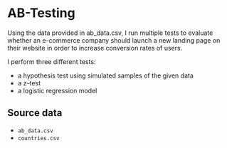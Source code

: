 # AB-Testing

Using the data provided in ab_data.csv, I run multiple tests to evaluate whether an e-commerce company should 
launch a new landing page on their website in order to increase conversion rates of users.

I perform three different tests:

* a hypothesis test using simulated samples of the given data
* a z-test
* a logistic regression model

## Source data

* `ab_data.csv`
* `countries.csv`
